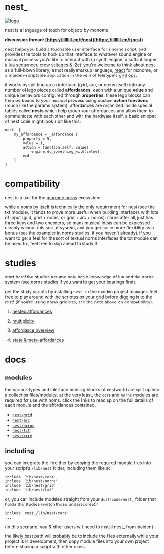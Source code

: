 # nest_

![logo](study/img/nest_.png)

nest is a language of touch for objects by monome

**discussion thread: [https://llllllll.co/t/nest](https://llllllll.co/t/nest)**

nest helps you build a touchable user interface for a norns script, and provides the tools to hook up that interface to whatever sound engine or musical process you’d like to interact with (a synth engine, a softcut looper,  a lua sequencer, crow voltages & i2c). you're welcome to think about nest as a full-blown library, a (not really)markup language, [react](https://reactjs.org/) for monome, or a maiden-scriptable application in the vein of teletype's [grid ops](https://github.com/scanner-darkly/teletype/wiki/GRID-INTEGRATION).

it works by splitting up an interface (grid, arc, or norns itself) into any number of lego pieces called **affordances**, each with a unique **value** and unique behaviors configured through **properties**. these lego blocks can then be bound to your musical process using custom **action functions** (much like the params system). affordances are organized inside special tables called **nests** which help group your affordances and allow them to communicate with each other and with the hardware itself. a basic snippet of nest code might look a bit like this:

```
nest_ {
    my_affordance = _affordance {
        property = 5,
        value = 1,
        action = function(self, value)
            engine.do_something_with(value)
        end
    }
}
```

# compatibility

nest is a tool for the [monome norns](https://monome.org/) ecosystem

while a norns by itself is technically the only requirement for nest (see the txt module), it tends to prove more useful when building interfaces with lots of input (grid, grid + norns, or grid + arc + norns). norns after all, just has three keys and two encoders, so many musical ideas can be expressed cleanly without this sort of system, and you get some more flexibility as a bonus (see the examples in [norns studies](https://monome.org/docs/norns/scripting/), if you haven’t already). if you want to get a feel for the sort of textual norns interfaces the txt module can be used for, feel free to skip ahead to study 3.

# studies

start here! the studies assume only basic knowledge of lua and the norns system (see [norns studies](https://monome.org/docs/norns/scripting/) if you want to get your bearings first). 

get the study scripts by installing `nest_` in the maiden project manager. feel free to play around with the scriptss on your grid before digging in to the rest! (if you’re using norns gridless, see the note above on compatibility).

1. [nested affordances](./study/study1.md)

2. [multiplicity](./study/study2.md)

3. [affordance overview](./study/study3.md)

4. [state & meta-affordances](./study/study4.md)

# docs

## modules

the various types and interface buidling blocks of nestworld are split up into a collection files/modules. at the very least, the `core` and `norns` modules are required for use with norns. click the links to read up on the full details of each module and the affordances contained.


- [`nest/grid`](./doc/grid.md)
- [`nest/arc`](./doc/arc.md)
- [`nest/norns`](./doc/norns.md)
- [`nest/txt`](./doc/txt.md)
- [`nest/core`](./doc/core.md)


## including

you can integrate the lib either by copying the required module files into your script's `/lib/nest` folder, including them like so:

```
include 'lib/nest/core'
include 'lib/nest/norns'
include 'lib/nest/grid'
include 'lib/nest/txt'
```

or, you can include modules straight from your `dust/code/nest_` folder that holds the studies (watch those underscores!):
```
include 'nest_/lib/nest/core'
...
```
(in this scenario, you & other users will need to install nest_ from maiden)

the likely best path will probably be to include the files externally while your project is in development, then copy module files into your own project before sharing a script with other users
